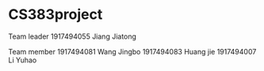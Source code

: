 # CS383project
Team leader
1917494055 Jiang Jiatong

Team member
1917494081 Wang Jingbo
1917494083 Huang jie 
1917494007 Li Yuhao

